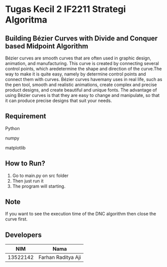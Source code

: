 # Tugas Kecil 2 IF2211 Strategi Algoritma
## Building Bézier Curves with Divide and Conquer based Midpoint Algorithm
Bézier curves are smooth curves that are often used in graphic design, animation, and manufacturing. This curve is created by connecting several control points, which aredetermine the shape and direction of the curve.The way to make it is quite easy, namely by determine control points and connect them with curves. Bézier curves havemany uses in real life, such as the pen tool, smooth and realistic animations, create complex and precise product designs, and create beautiful and unique fonts. The advantage of using Bézier curves is that they are easy to change and manipulate, so that it can produce precise designs that suit your needs.

## Requirement
Python 

numpy

matplotlib

## How to Run?

1. Go to main.py on src folder
2. Then just run it
3. The program will starting.

## Note
If you want to see the execution time of the DNC algorithm then close the curve first.

## Developers

|   NIM    |          Nama          |
| :------: | :--------------------: |
| 13522142 | Farhan Raditya Aji |
